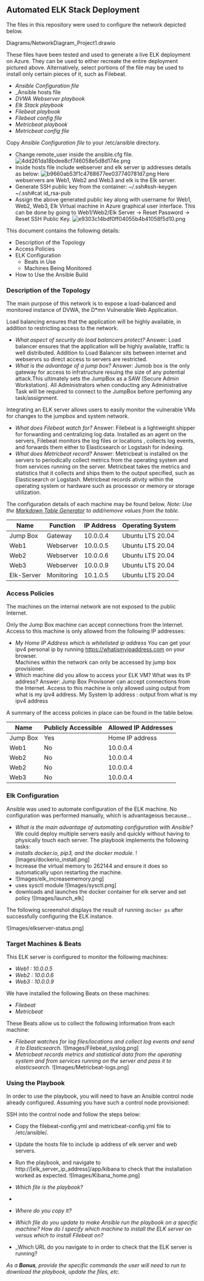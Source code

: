 ## Automated ELK Stack Deployment

The files in this repository were used to configure the network depicted below.

Diagrams/NetworkDiagram_Project1.drawio

These files have been tested and used to generate a live ELK deployment on Azure. They can be used to either recreate the entire deployment pictured above. Alternatively, select portions of the file may be used to install only certain pieces of it, such as Filebeat.

  - _Ansible Configuration file_
  - _Ansible hosts file
  - _DVWA Webserver playbook_
  -  _Elk Stack playbook_
  -  _Filebeat playbook_
  -  _Filebeat config file_
  -  _Metricbeat playbook_
  -  _Metricbeat config file_

Copy _Ansible Configuration file_ to your /etc/ansible directory.
- Change remote_user inside the ansible.cfg file.
    ![4dd261da18bdee8cf746058e5d8d174e.png](:/d4056fe4bbd54c24bc6e7087a9854db0)
- Inside hosts file include webserver and elk server ip addresses details as below:
![b9660ab53f1c4768677ee037740781d7.png](:/bfafe561ec484622b6c9a3a51dac06ce)
Here webservers are Web1, Web2 and Web3 and elk is the Elk server.
- Generate SSH public key from the container:
~/.ssh#ssh-keygen
~/.ssh#cat id_rsa-pub
- Assign the above generated public key along with username for Web1, Web2, Web3, Elk Virtual machine in Azure graphical user interface.
	This can be done by going to Web1/Web2/Elk Server -> Reset Password -> Reset SSH Public Key.
	![e9303c14bdf0ff04055b4b41058f5d10.png](:/b6118e15e1bb4130ab09646e084c706e)

This document contains the following details:
- Description of the Topology
- Access Policies
- ELK Configuration
  - Beats in Use
  - Machines Being Monitored
- How to Use the Ansible Build


### Description of the Topology

The main purpose of this network is to expose a load-balanced and monitored instance of DVWA, the D*mn Vulnerable Web Application.

Load balancing ensures that the application will be highly available, in addition to restricting access to the network.
- _What aspect of security do load balancers protect?_
 Answer: 
 Load balancer ensures that the application will be highly available, traffic is well distributed. Addition to Load Balancer sits between internet and webservrs so direct access to servers are restricted.
 - _What is the advantage of a jump box?_
 Answer: 
 Jumob box is the only gateway for access to infratructure resuing the size of any potential attack.This ultimately sets the JumpBox as a SAW (Secure Admin Workstation). All Administrators when conducting any Administrative Task will be required to connect to the JumpBox before perfoming any task/assignment.

Integrating an ELK server allows users to easily monitor the vulnerable VMs for changes to the jumpbox and system network.
- _What does Filebeat watch for?_
Answer:
Filebeat is a lightweight shipper for forwarding and centralizing log data. Installed as an agent on the servers, Filebeat monitors the log files or locations , collects log events, and forwards them either to Elasticsearch or Logstash for indexing.
- _What does Metricbeat record?_
Answer:
Metricbeat is installed on the servers to periodically collect metrics from the operating system and from services running on the server. Metricbeat takes the metrics and statistics that it collects and ships them to the output specified, such as Elasticsearch or Logstash.
Metricbeat records ativity within the operating system or hardware such as processor or memory or storage utilization.

The configuration details of each machine may be found below.
_Note: Use the [Markdown Table Generator](http://www.tablesgenerator.com/markdown_tables) to add/remove values from the table_.

| Name     | Function | IP Address | Operating System |
|----------|----------|------------|------------------|
| Jump Box | Gateway  | 10.0.0.4   | Ubuntu LTS 20.04            |
| Web1     | Webserver| 10.0.0.5   | Ubuntu LTS 20.04            |
| Web2     | Webserver| 10.0.0.6   | Ubuntu LTS 20.04            |
| Web3     | Webserver| 10.0.0.9   | Ubuntu LTS 20.04            |
| Elk-Server | Monitoring | 10.1.0.5   | Ubuntu LTS 20.04            |

### Access Policies

The machines on the internal network are not exposed to the public Internet. 

Only the Jump Box machine can accept connections from the Internet. Access to this machine is only allowed from the following IP addresses:
- _My Home IP Address which is whitelisted ip address_
You can get your ipv4 personal ip by running https://whatismyipaddress.com on your browser.   
Machines within the network can only be accessed by jump box provisioner.
- Which machine did you allow to access your ELK VM? What was its IP address?
  Answer: Jump Box Provisoner can accept connections from the Internet. Access to this machine is only allowed using output from what is my ipv4 address.
  My System Ip address : output from what is my ipv4 address

A summary of the access policies in place can be found in the table below.

| Name     | Publicly Accessible | Allowed IP Addresses |
|----------|---------------------|----------------------|
| Jump Box | Yes                 | Home IP address    |
| Web1     |   No                |   10.0.0.4         |
|  Web2    |  No                   | 10.0.0.4        |
|  Web2    |  No                   | 10.0.0.4        |
|  Web3    |  No                   | 10.0.0.4        |

### Elk Configuration

Ansible was used to automate configuration of the ELK machine. No configuration was performed manually, which is advantageous because...
- _What is the main advantage of automating configuration with Ansible?_
We could deploy multiple servers easily and quickly without having to physically touch each server. 
The playbook implements the following tasks:
- _installs docker.io, pip3, and the docker module._
![Images/dockerio_install.png]
- Increase the virtual memory to 262144 and ensure it does so automatically upon restarting the machine.
- ![Images/elk_increasememory.png]
- uses sysctl module
![Images/sysctl.png]
- downloads and launches the docker container for elk server and set policy
![Images/launch_elk]

The following screenshot displays the result of running `docker ps` after successfully configuring the ELK instance.

![Images/elkserver-status.png]

### Target Machines & Beats
This ELK server is configured to monitor the following machines:
- _Web1 : 10.0.0.5_
- _Web2 : 10.0.0.6_
- _Web3 : 10.0.0.9_

We have installed the following Beats on these machines:
- _Filebeat_
- _Metricbeat_

These Beats allow us to collect the following information from each machine:
- _Filebeat watches for log files/locations and collect log events and send it to Elasticsearch._
![Images/Filebeat_syslog.png]
- _Metricbeat records metrics and statistical data from the operating system and from services running on the server and pass it to elasticsearch._
![Images/Metricbeat-logs.png]

### Using the Playbook
In order to use the playbook, you will need to have an Ansible control node already configured. Assuming you have such a control node provisioned: 

SSH into the control node and follow the steps below:
- Copy the filebeat-config.yml and metricbeat-config.yml file to /etc/ansible/.
- Update the hosts file to include ip address of elk server and web servers.
- Run the playbook, and navigate to http://[elk_server_ip_address]/app/kibana to check that the installation worked as expected.
![Images/Kibana_home.png]

- _Which file is the playbook?_
- 
- _Where do you copy it?_
- _Which file do you update to make Ansible run the playbook on a specific machine? How do I specify which machine to install the ELK server on versus which to install Filebeat on?_
- _Which URL do you navigate to in order to check that the ELK server is running?

_As a **Bonus**, provide the specific commands the user will need to run to download the playbook, update the files, etc._

